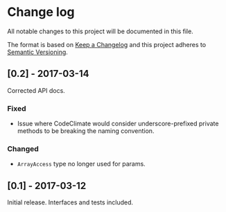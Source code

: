 # Change log
All notable changes to this project will be documented in this file.

The format is based on [Keep a Changelog](http://keepachangelog.com/)
and this project adheres to [Semantic Versioning](http://semver.org/).

## [0.2] - 2017-03-14
Corrected API docs.

### Fixed
- Issue where CodeClimate would consider underscore-prefixed private methods to
be breaking the naming convention.

### Changed
- `ArrayAccess` type no longer used for params.

## [0.1] - 2017-03-12
Initial release. Interfaces and tests included.
